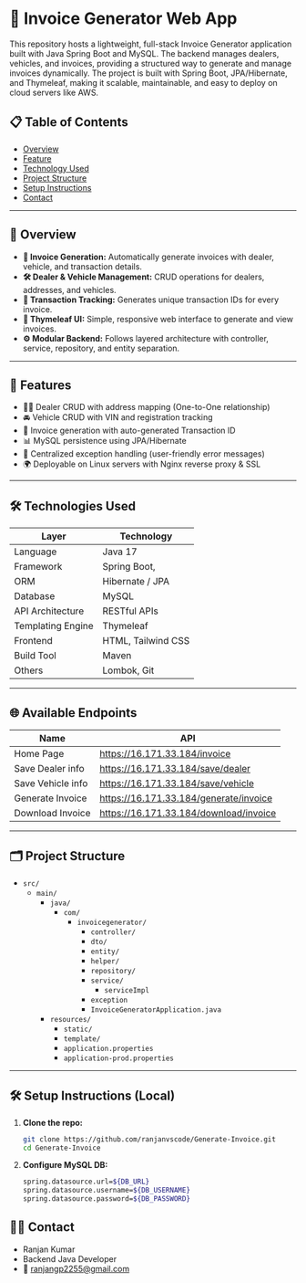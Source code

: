 # 🧾 Invoice Generator Web App
This repository hosts a lightweight, full-stack Invoice Generator application built with Java Spring Boot and MySQL. The backend manages dealers, vehicles, and invoices, providing a structured way to generate and manage invoices dynamically. The project is built with Spring Boot, JPA/Hibernate, and Thymeleaf, making it scalable, maintainable, and easy to deploy on cloud servers like AWS.

## 📋 Table of Contents

- [Overview](#-overview)
- [Feature](#️-feature)  
- [Technology Used](#-technology-used)  
- [Project Structure](#-project-structure)
- [Setup Instructions](#-setup-instruction) 
- [Contact](#-contact)  
---

## 🚀 Overview
- **📑 Invoice Generation:** Automatically generate invoices with dealer, vehicle, and transaction details.
- **🛠 Dealer & Vehicle Management:** CRUD operations for dealers, addresses, and vehicles.
- **🔑 Transaction Tracking:** Generates unique transaction IDs for every invoice.
- **🎨 Thymeleaf UI:** Simple, responsive web interface to generate and view invoices.
- **⚙ Modular Backend:** Follows layered architecture with controller, service, repository, and entity separation.
---
## 🚀 Features
- 🧑‍💼 Dealer CRUD with address mapping (One-to-One relationship)
- 🚘 Vehicle CRUD with VIN and registration tracking
- 🧾 Invoice generation with auto-generated Transaction ID
- 📊 MySQL persistence using JPA/Hibernate
- 🔐 Centralized exception handling (user-friendly error messages)
- 🌍 Deployable on Linux servers with Nginx reverse proxy & SSL
---
## 🛠️ Technologies Used

| Layer             | Technology                          |
|------------------|-------------------------------------|
| Language          | Java 17                             |
| Framework         | Spring Boot,                        |
| ORM               | Hibernate / JPA                     |
| Database          | MySQL                               |
| API Architecture  | RESTful APIs                        |
| Templating Engine | Thymeleaf                           |
| Frontend          | HTML, Tailwind CSS                  |
| Build Tool        | Maven                               |
| Others            | Lombok, Git                         |

---
## 🌐 Available Endpoints

| Name              | API                                 |
|-------------------|-------------------------------------|
| Home Page         | https://16.171.33.184/invoice       |
| Save Dealer info  | https://16.171.33.184/save/dealer   |
| Save Vehicle info | https://16.171.33.184/save/vehicle  |
| Generate Invoice  | https://16.171.33.184/generate/invoice|
| Download Invoice  | https://16.171.33.184/download/invoice|

---

## 🗂️ Project Structure
* `src/`
    * `main/`
        * `java/`
            * `com/`
                * `invoicegenerator/`
                    * `controller/`
                    * `dto/`
                    * `entity/`
                    * `helper/`
                    * `repository/`
                    * `service/`
                        * `serviceImpl`   
                    * `exception`  
                    * `InvoiceGeneratorApplication.java`
        * `resources/`
            * `static/`
            * `template/`
            * `application.properties`
            * `application-prod.properties`
---

## 🛠️ Setup Instructions (Local)

1. **Clone the repo:**
   ```bash
   git clone https://github.com/ranjanvscode/Generate-Invoice.git
   cd Generate-Invoice
2. **Configure MySQL DB:**
   ```bash
   spring.datasource.url=${DB_URL}
   spring.datasource.username=${DB_USERNAME}
   spring.datasource.password=${DB_PASSWORD}
## 🧑‍💻 Contact
- Ranjan Kumar
- Backend Java Developer
- 📧 ranjangp2255@gmail.com

